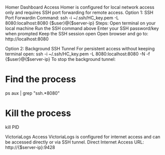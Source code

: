 Homer Dashboard Access
Homer is configured for local network access only and requires SSH port forwarding for remote access.
Option 1: SSH Port Forwardin
Command:
ssh -i ~/.ssh/HC_key.pem -L 8080:localhost:8080 {$user}@{$server-ip}
Steps:
Open terminal on your local machine
Run the SSH command above
Enter your SSH password/key when prompted
Keep the SSH session open
Open browser and go to: http://localhost:8080

Option 2: Background SSH Tunnel
For persistent access without keeping terminal open:
ssh -i ~/.ssh/HC_key.pem -L 8080:localhost:8080 -N -f {$user}@{$server-ip}
To stop the background tunnel:
# Find the process
ps aux | grep "ssh.*8080"
# Kill the process 
kill PID


VictoriaLogs Access
VictoriaLogs is configured for internet access and can be accessed directly or via SSH tunnel.
Direct Internet Access
URL: http://{$server-ip}:9428